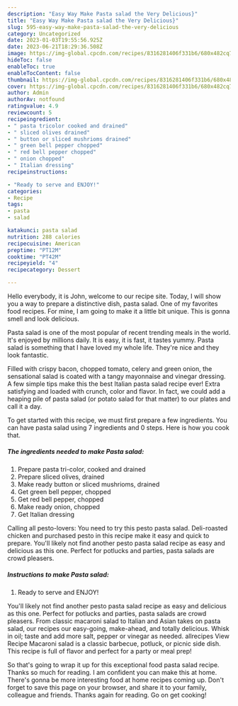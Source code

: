 ```yaml
---
description: "Easy Way Make Pasta salad the Very Delicious}"
title: "Easy Way Make Pasta salad the Very Delicious}"
slug: 595-easy-way-make-pasta-salad-the-very-delicious
category: Uncategorized
date: 2023-01-03T19:55:56.925Z
date: 2023-06-21T18:29:36.508Z
image: https://img-global.cpcdn.com/recipes/8316281406f331b6/680x482cq70/pasta-salad-recipe-main-photo.jpg
hideToc: false
enableToc: true
enableTocContent: false
thumbnail: https://img-global.cpcdn.com/recipes/8316281406f331b6/680x482cq70/pasta-salad-recipe-main-photo.jpg
cover: https://img-global.cpcdn.com/recipes/8316281406f331b6/680x482cq70/pasta-salad-recipe-main-photo.jpg
author: Admin
authorAv: notfound
ratingvalue: 4.9
reviewcount: 5
recipeingredient:
- " pasta tricolor cooked and drained"
- " sliced olives drained"
- " button or sliced mushrioms drained"
- " green bell pepper chopped"
- " red bell pepper chopped"
- " onion chopped"
- " Italian dressing"
recipeinstructions:

- "Ready to serve and ENJOY!"
categories:
- Recipe
tags:
- pasta
- salad

katakunci: pasta salad 
nutrition: 288 calories
recipecuisine: American
preptime: "PT12M"
cooktime: "PT42M"
recipeyield: "4"
recipecategory: Dessert

---
```



Hello everybody, it is John, welcome to our recipe site. Today, I will show you a way to prepare a distinctive dish, pasta salad. One of my favorites food recipes. For mine, I am going to make it a little bit unique. This is gonna smell and look delicious.

Pasta salad is one of the most popular of recent trending meals in the world. It's enjoyed by millions daily. It is easy, it is fast, it tastes yummy. Pasta salad is something that I have loved my whole life. They're nice and they look fantastic.

Filled with crispy bacon, chopped tomato, celery and green onion, the sensational salad is coated with a tangy mayonnaise and vinegar dressing. A few simple tips make this the best Italian pasta salad recipe ever! Extra satisfying and loaded with crunch, color and flavor. In fact, we could add a heaping pile of pasta salad (or potato salad for that matter) to our plates and call it a day.


To get started with this recipe, we must first prepare a few ingredients. You can have pasta salad using 7 ingredients and 0 steps. Here is how you cook that.

<!--inarticleads1-->

##### The ingredients needed to make Pasta salad:

1. Prepare  pasta tri-color, cooked and drained
1. Prepare  sliced olives, drained
1. Make ready  button or sliced mushrioms, drained
1. Get  green bell pepper, chopped
1. Get  red bell pepper, chopped
1. Make ready  onion, chopped
1. Get  Italian dressing


Calling all pesto-lovers: You need to try this pesto pasta salad. Deli-roasted chicken and purchased pesto in this recipe make it easy and quick to prepare. You&#39;ll likely not find another pesto pasta salad recipe as easy and delicious as this one. Perfect for potlucks and parties, pasta salads are crowd pleasers. 

<!--inarticleads2-->

##### Instructions to make Pasta salad:


1. Ready to serve and ENJOY!

You&#39;ll likely not find another pesto pasta salad recipe as easy and delicious as this one. Perfect for potlucks and parties, pasta salads are crowd pleasers. From classic macaroni salad to Italian and Asian takes on pasta salad, our recipes our easy-going, make-ahead, and totally delicious. Whisk in oil; taste and add more salt, pepper or vinegar as needed. allrecipes View Recipe Macaroni salad is a classic barbecue, potluck, or picnic side dish. This recipe is full of flavor and perfect for a party or meal prep! 

So that's going to wrap it up for this exceptional food pasta salad recipe. Thanks so much for reading. I am confident you can make this at home. There's gonna be more interesting food at home recipes coming up. Don't forget to save this page on your browser, and share it to your family, colleague and friends. Thanks again for reading. Go on get cooking!
